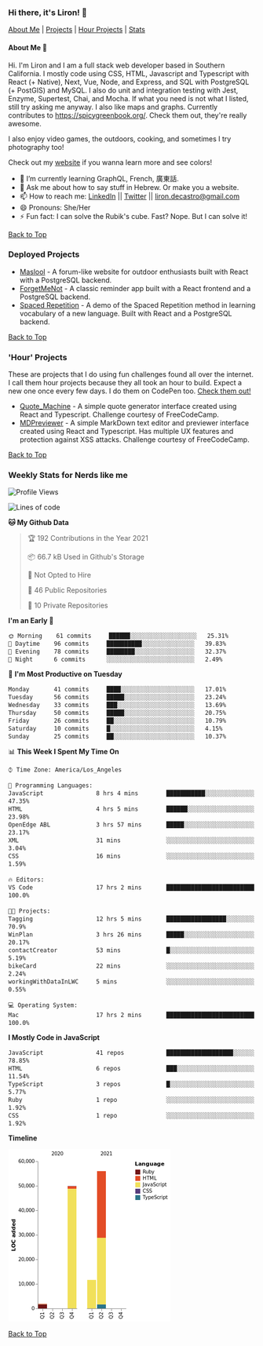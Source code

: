 ### Hi there, it's Liron! 👋
[About Me](#about) | [Projects](#projects) | [Hour Projects](#hourlies) | [Stats](#stats)

#### About Me 👧 <a name="about"></a>

Hi. I'm Liron and I am a full stack web developer based in Southern California. I mostly code using CSS, HTML, Javascript and Typescript with React (+ Native), Next, Vue, Node, and Express, and SQL with PostgreSQL (+ PostGIS) and MySQL. I also do unit and integration testing with Jest, Enzyme, Supertest, Chai, and Mocha. If what you need is not what I listed, still try asking me anyway. I also like maps and graphs. Currently contributes to https://spicygreenbook.org/. Check them out, they're really awesome.

I also enjoy video games, the outdoors, cooking, and sometimes I try photography too!

Check out my [website](https://www.lirondc.com) if you wanna learn more and see colors! 


- 🌱 I’m currently learning GraphQL, French, 廣東話.
- 💬 Ask me about how to say stuff in Hebrew. Or make you a website.
- 📫 How to reach me: [LinkedIn](https://www.linkedin.com/in/liron-de-castro/) || [Twitter](https://twitter.com/lirondecastro) || [liron.decastro@gmail.com](mailto:liron.decastro@gmail.com) 
- 😄 Pronouns: She/Her
- ⚡ Fun fact: I can solve the Rubik's cube. Fast? Nope. But I can solve it! 

[Back to Top](#about)

### Deployed Projects <a name="projects"></a>

- [Maslool](https://maslool.lirondc.com) - A forum-like website for outdoor enthusiasts built with React with a PostgreSQL backend. 
- [ForgetMeNot](https://forgetmenot.lirondc.com) - A classic reminder app built with a React frontend and a PostgreSQL backend.
- [Spaced Repetition](https://spacedrep.lirondc.com) - A demo of the Spaced Repetition method in learning vocabulary of a new language. Built with React and a PostgreSQL backend.

[Back to Top](#about)

### 'Hour' Projects <a name="hourlies"></a>
These are projects that I do using fun challenges found all over the internet. I call them hour projects because they all took an hour to build. Expect a new one once every few days. I do them on CodePen too. [Check them out!](https://codepen.io/lirondco)

- [Quote_Machine](https://quote-machine.lirondc.com/) - A simple quote generator interface created using React and Typescript. Challenge courtesy of FreeCodeCamp.
- [MDPreviewer](https://mdpreviewer.lirondc.com/) - A simple MarkDown text editor and previewer interface created using React and Typescript. Has multiple UX features and protection against XSS attacks. Challenge courtesy of FreeCodeCamp.

[Back to Top](#about)

### Weekly Stats for Nerds like me <a name="stats"></a>

<!--START_SECTION:waka-->
![Profile Views](http://img.shields.io/badge/Profile%20Views-37-blue)

![Lines of code](https://img.shields.io/badge/From%20Hello%20World%20I%27ve%20Written-119428%20lines%20of%20code-blue)

**🐱 My Github Data** 

> 🏆 192 Contributions in the Year 2021
 > 
> 📦 66.7 kB Used in Github's Storage 
 > 
> 🚫 Not Opted to Hire
 > 
> 📜 46 Public Repositories 
 > 
> 🔑 10 Private Repositories  
 > 
**I'm an Early 🐤** 

```text
🌞 Morning    61 commits     ██████░░░░░░░░░░░░░░░░░░░   25.31% 
🌆 Daytime    96 commits     ██████████░░░░░░░░░░░░░░░   39.83% 
🌃 Evening    78 commits     ████████░░░░░░░░░░░░░░░░░   32.37% 
🌙 Night      6 commits      ░░░░░░░░░░░░░░░░░░░░░░░░░   2.49%

```
📅 **I'm Most Productive on Tuesday** 

```text
Monday       41 commits     ████░░░░░░░░░░░░░░░░░░░░░   17.01% 
Tuesday      56 commits     █████░░░░░░░░░░░░░░░░░░░░   23.24% 
Wednesday    33 commits     ███░░░░░░░░░░░░░░░░░░░░░░   13.69% 
Thursday     50 commits     █████░░░░░░░░░░░░░░░░░░░░   20.75% 
Friday       26 commits     ██░░░░░░░░░░░░░░░░░░░░░░░   10.79% 
Saturday     10 commits     █░░░░░░░░░░░░░░░░░░░░░░░░   4.15% 
Sunday       25 commits     ██░░░░░░░░░░░░░░░░░░░░░░░   10.37%

```


📊 **This Week I Spent My Time On** 

```text
⌚︎ Time Zone: America/Los_Angeles

💬 Programming Languages: 
JavaScript               8 hrs 4 mins        ███████████░░░░░░░░░░░░░░   47.35% 
HTML                     4 hrs 5 mins        ██████░░░░░░░░░░░░░░░░░░░   23.98% 
OpenEdge ABL             3 hrs 57 mins       █████░░░░░░░░░░░░░░░░░░░░   23.17% 
XML                      31 mins             ░░░░░░░░░░░░░░░░░░░░░░░░░   3.04% 
CSS                      16 mins             ░░░░░░░░░░░░░░░░░░░░░░░░░   1.59%

🔥 Editors: 
VS Code                  17 hrs 2 mins       █████████████████████████   100.0%

🐱‍💻 Projects: 
Tagging                  12 hrs 5 mins       █████████████████░░░░░░░░   70.9% 
WinPlan                  3 hrs 26 mins       █████░░░░░░░░░░░░░░░░░░░░   20.17% 
contactCreator           53 mins             █░░░░░░░░░░░░░░░░░░░░░░░░   5.19% 
bikeCard                 22 mins             ░░░░░░░░░░░░░░░░░░░░░░░░░   2.24% 
workingWithDataInLWC     5 mins              ░░░░░░░░░░░░░░░░░░░░░░░░░   0.55%

💻 Operating System: 
Mac                      17 hrs 2 mins       █████████████████████████   100.0%

```

**I Mostly Code in JavaScript** 

```text
JavaScript               41 repos            ███████████████████░░░░░░   78.85% 
HTML                     6 repos             ███░░░░░░░░░░░░░░░░░░░░░░   11.54% 
TypeScript               3 repos             █░░░░░░░░░░░░░░░░░░░░░░░░   5.77% 
Ruby                     1 repo              ░░░░░░░░░░░░░░░░░░░░░░░░░   1.92% 
CSS                      1 repo              ░░░░░░░░░░░░░░░░░░░░░░░░░   1.92%

```


**Timeline**

![Chart not found](https://raw.githubusercontent.com/lirondco/lirondco/main/charts/bar_graph.png) 


<!--END_SECTION:waka-->

[Back to Top](#about)
